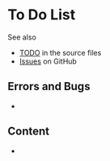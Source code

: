 # To Do List

See also

- [TODO](https://github.com/Peradine/DocsRef/search?q=TODO) in the source files
- [Issues](https://github.com/Peradine/DocsRef/issues) on GitHub

## Errors and Bugs

-

## Content

-
